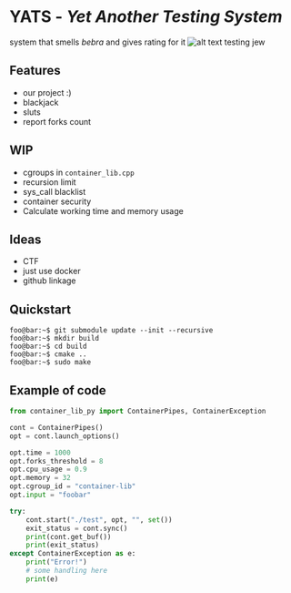 # **YATS** - _Yet Another Testing System_

system that smells _bebra_ and gives rating for it
![alt text](https://media.istockphoto.com/id/182203609/ru/%D1%84%D0%BE%D1%82%D0%BE/%D0%BF%D0%B0%D0%BB%D0%B5%D1%86-%D0%B2%D0%B2%D0%B5%D1%80%D1%85.jpg?s=1024x1024&w=is&k=20&c=f1IwGeHj3E52Cmif8WhdDxL2qcnGGaJvQARQ43RiMIo=) testing jew

## Features

- our project :)
- blackjack
- sluts
- report forks count
  
## WIP

- cgroups in ```container_lib.cpp```
- recursion limit
- sys_call blacklist
- container security
- Calculate working time and memory usage

## Ideas

- CTF
- just use docker
- github linkage

## Quickstart

```console
foo@bar:~$ git submodule update --init --recursive
foo@bar:~$ mkdir build
foo@bar:~$ cd build
foo@bar:~$ cmake ..
foo@bar:~$ sudo make
```

## Example of code

```python
from container_lib_py import ContainerPipes, ContainerException

cont = ContainerPipes()
opt = cont.launch_options()

opt.time = 1000
opt.forks_threshold = 8
opt.cpu_usage = 0.9
opt.memory = 32
opt.cgroup_id = "container-lib"
opt.input = "foobar"

try:
    cont.start("./test", opt, "", set())
    exit_status = cont.sync()
    print(cont.get_buf())
    print(exit_status)
except ContainerException as e:
    print("Error!")
    # some handling here
    print(e)

```
